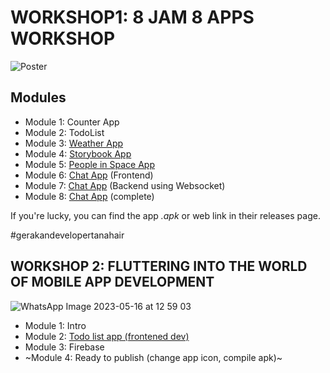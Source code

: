 # WORKSHOP1: 8 JAM 8 APPS WORKSHOP

![Poster](https://user-images.githubusercontent.com/60868965/231306815-23be58d0-49bf-4676-b448-2cb83f695e79.jpg)

## Modules

- Module 1: Counter App
- Module 2: TodoList
- Module 3: [Weather App](https://github.com/LapanApps/app_weather)
- Module 4: [Storybook App](https://github.com/LapanApps/app_storybook)
- Module 5: [People in Space App](https://github.com/LapanApps/people-in-space-aiman)
- Module 6: [Chat App](https://github.com/LapanApps/chat_app_starter) (Frontend)
- Module 7: [Chat App](https://github.com/LapanApps/node-server-websockets-chat) (Backend using Websocket)
- Module 8: [Chat App](https://github.com/LapanApps/app_chat) (complete)

If you're lucky, you can find the app _.apk_ or web link in their releases page.

#gerakandevelopertanahair

## WORKSHOP 2: FLUTTERING INTO THE WORLD OF MOBILE APP DEVELOPMENT

![WhatsApp Image 2023-05-16 at 12 59 03](https://github.com/LapanApps/.github/assets/60868965/0c0cf651-271c-4b96-925a-394e7975d31a)

- Module 1: Intro
- Module 2: [Todo list app (frontened dev)](https://github.com/LapanApps/todo_ap)
- Module 3: Firebase
- ~Module 4: Ready to publish (change app icon, compile apk)~
